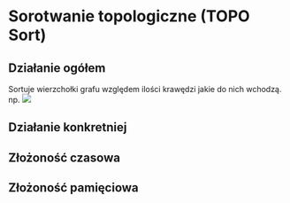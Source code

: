 # Sorotwanie topologiczne (TOPO Sort)

## Działanie ogółem
Sortuje wierzchołki grafu względem ilości krawędzi jakie do nich wchodzą.
np. 
![](https://i1.wp.com/algorithms.tutorialhorizon.com/files/2018/03/Topological-Sort.png?w=750&ssl=1)

## Działanie konkretniej


## Złożoność czasowa


## Złożoność pamięciowa


